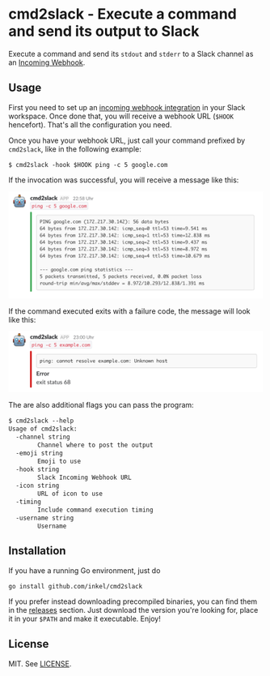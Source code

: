 # cmd2slack - Execute a command and send its output to Slack

Execute a command and send its `stdout` and `stderr` to a Slack channel as an [Incoming Webhook](https://api.slack.com/incoming-webhooks).

## Usage
First you need to set up an [incoming webhook integration](https://my.slack.com/services/new/incoming-webhook/) in your Slack workspace. Once done that, you will receive a webhook URL (`$HOOK` hencefort). That's all the configuration you need.

Once you have your webhook URL, just call your command prefixed by `cmd2slack`, like in the following example:

```
$ cmd2slack -hook $HOOK ping -c 5 google.com
```

If the invocation was successful, you will receive a message like this:

![success](success.png)

If the command executed exits with a failure code, the message will look like this:

![failure](failure.png)

The are also additional flags you can pass the program:

```
$ cmd2slack --help
Usage of cmd2slack:
  -channel string
        Channel where to post the output
  -emoji string
        Emoji to use
  -hook string
        Slack Incoming Webhook URL
  -icon string
        URL of icon to use
  -timing
        Include command execution timing
  -username string
        Username
```

## Installation
If you have a running Go environment, just do

```
go install github.com/inkel/cmd2slack
```

If you prefer instead downloading precompiled binaries, you can find them in the [releases](https://github.com/inkel/cmd2slack/releases) section. Just download the version you're looking for, place it in your `$PATH` and make it executable. Enjoy!

## License

MIT. See [LICENSE](LICENSE).

